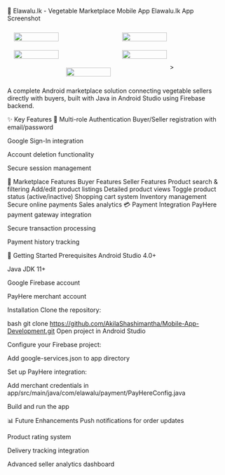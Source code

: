 🌱 Elawalu.lk - Vegetable Marketplace Mobile App
Elawalu.lk App Screenshot

<div style="display: flex; justify-content: center;">
  <img src="https://github.com/user-attachments/assets/291762a6-d03f-44f0-9dec-511ed5ca1c26" width="45%" style="margin: 10px;">
  <img src="https://github.com/user-attachments/assets/373673f5-ecef-474c-9396-448e0e8b3e3a" width="45%" style="margin: 10px;">
</div>

<div style="display: flex; justify-content: center;">
  <img src="https://github.com/user-attachments/assets/d3d7c2de-2ad9-4498-bff8-37f9fe525099" width="45%" style="margin: 10px;">
  <img src="https://github.com/user-attachments/assets/41a003b0-b2f4-4e09-8286-e02ce273f111" width="45%" style="margin: 10px;">
</div>

<div style="display: flex; justify-content: center;">
  <img src="https://github.com/user-attachments/assets/2d104acb-8f50-4fd4-b2d5-1ffb086c66d4" width="45%" style="margin: 10px;">
>
</div>




A complete Android marketplace solution connecting vegetable sellers directly with buyers, built with Java in Android Studio using Firebase backend.

✨ Key Features
🔐 Multi-role Authentication
Buyer/Seller registration with email/password

Google Sign-In integration

Account deletion functionality

Secure session management

🛒 Marketplace Features
Buyer Features	Seller Features
Product search & filtering	Add/edit product listings
Detailed product views	Toggle product status (active/inactive)
Shopping cart system	Inventory management
Secure online payments	Sales analytics
💳 Payment Integration
PayHere payment gateway integration

Secure transaction processing

Payment history tracking

🚀 Getting Started
Prerequisites
Android Studio 4.0+

Java JDK 11+

Google Firebase account

PayHere merchant account

Installation
Clone the repository:

bash
git clone https://github.com/AkilaShashimantha/Mobile-App-Development.git
Open project in Android Studio

Configure your Firebase project:

Add google-services.json to app directory

Set up PayHere integration:

Add merchant credentials in app/src/main/java/com/elawalu/payment/PayHereConfig.java

Build and run the app

📊 Future Enhancements
Push notifications for order updates

Product rating system

Delivery tracking integration

Advanced seller analytics dashboard
